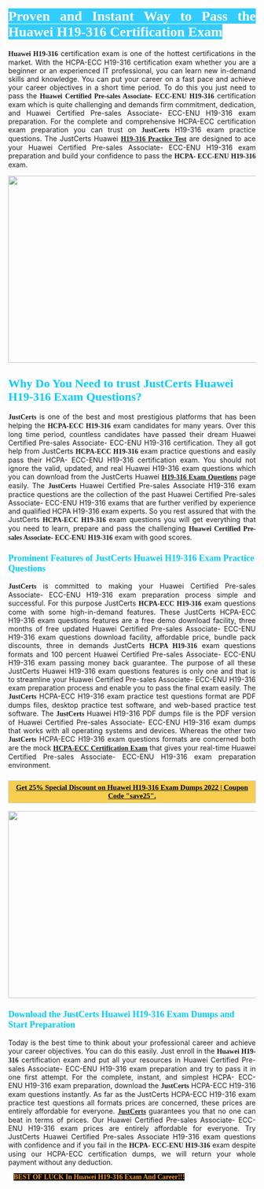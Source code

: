 <h1 style="text-align: justify;"><span style="color:#ffffff;"><span style="font-family:Georgia,serif;"><strong><span style="background-color:#33ccff;">Proven and Instant Way to Pass the Huawei H19-316 Certification Exam</span></strong></span></span></h1>

<p style="text-align: justify;"><span style="font-family:Georgia,serif;"><strong>Huawei H19-316</strong></span> certification exam is one of the hottest certifications in the market. With the HCPA-ECC H19-316 certification exam whether you are a beginner or an experienced IT professional, you can learn new in-demand skills and knowledge. You can put your career on a fast pace and achieve your career objectives in a short time period. To do this you just need to pass the <span style="font-family:Georgia,serif;"><strong>Huawei Certified Pre-sales Associate- ECC-ENU H19-316</strong></span> certification exam which is quite challenging and demands firm commitment, dedication, and Huawei Certified Pre-sales Associate- ECC-ENU H19-316 exam preparation. For the complete and comprehensive HCPA-ECC certification exam preparation you can trust on <span style="font-size:14px;"><span style="font-family:Georgia,serif;"><strong>JustCerts</strong></span></span> H19-316 exam practice questions. The JustCerts Huawei <span style="font-family:Georgia,serif;"><strong><a href="https://www.justcerts.com/huawei/h19-316-practice-questions.html">H19-316 Practice Test</a></strong></span> are designed to ace your Huawei Certified Pre-sales Associate- ECC-ENU H19-316 exam preparation and build your confidence to pass the <span style="font-family:Georgia,serif;"><strong>HCPA- ECC-ENU H19-316</strong></span> exam.</p>

<p style="text-align: center;"><a href="https://www.justcerts.com/huawei/h19-316-practice-questions.html"><img alt="" src="https://i.imgur.com/jVK0eNK.jpg" style="width: 720px; height: 380px;" /></a></p>

<h2 style="margin-right:0in; margin-left:0in"><span style="color:#00ccff;"><span style="font-family:Georgia,serif;"><strong><span style="font-size:18pt">Why Do You Need to trust JustCerts Huawei H19-316 Exam Questions?</span></strong></span></span></h2>

<p style="text-align: justify;"><span style="font-size:14px;"><span style="font-family:Georgia,serif;"><strong>JustCerts</strong></span></span> is one of the best and most prestigious platforms that has been helping the <span style="font-family:Georgia,serif;"><strong>HCPA-ECC H19-316</strong></span> exam candidates for many years. Over this long time period, countless candidates have passed their dream Huawei Certified Pre-sales Associate- ECC-ENU H19-316 certification. They all got help from JustCerts <span style="font-family:Georgia,serif;"><strong>HCPA-ECC H19-316</strong></span> exam practice questions and easily pass their HCPA- ECC-ENU H19-316 certification exam. You should not ignore the valid, updated, and real Huawei H19-316 exam questions which you can download from the JustCerts Huawei <a href="https://www.justcerts.com/huawei/h19-316-practice-questions.html"><span style="font-family:Georgia,serif;"><strong>H19-316 Exam Questions</strong></span></a> page easily. The <span style="font-size:14px;"><span style="font-family:Georgia,serif;"><strong>JustCerts</strong></span></span> Huawei Certified Pre-sales Associate H19-316 exam practice questions are the collection of the past Huawei Certified Pre-sales Associate- ECC-ENU H19-316 exams that are further verified by experience and qualified HCPA H19-316 exam experts. So you rest assured that with the JustCerts <span style="font-family:Georgia,serif;"><strong>HCPA-ECC H19-316</strong></span> exam questions you will get everything that you need to learn, prepare and pass the challenging <span style="font-family:Georgia,serif;"><strong>Huawei Certified Pre-sales Associate- ECC-ENU H19-316</strong></span> exam with good scores.</p>

<h3 style="margin-right:0in; margin-left:0in"><span style="color:#00ccff;"><span style="font-family:Georgia,serif;"><strong><span style="font-size:13.5pt">Prominent Features of JustCerts Huawei H19-316 Exam Practice Questions</span></strong></span></span></h3>

<p style="text-align: justify;"><span style="font-size:14px;"><span style="font-family:Georgia,serif;"><strong>JustCerts</strong></span></span> is committed to making your Huawei Certified Pre-sales Associate- ECC-ENU H19-316 exam preparation process simple and successful. For this purpose JustCerts <span style="font-family:Georgia,serif;"><strong>HCPA-ECC H19-316</strong></span> exam questions come with some high-in-demand features. These JustCerts HCPA-ECC H19-316 exam questions features are a free demo download facility, three months of free updated Huawei Certified Pre-sales Associate- ECC-ENU H19-316 exam questions download facility, affordable price, bundle pack discounts, three in demands JustCerts <span style="font-family:Georgia,serif;"><strong>HCPA H19-316</strong></span> exam questions formats and 100 percent Huawei Certified Pre-sales Associate- ECC-ENU H19-316 exam passing money back guarantee. The purpose of all these JustCerts Huawei H19-316 exam questions features is only one and that is to streamline your Huawei Certified Pre-sales Associate- ECC-ENU H19-316 exam preparation process and enable you to pass the final exam easily. The <span style="font-size:14px;"><span style="font-family:Georgia,serif;"><strong>JustCerts</strong></span></span> HCPA-ECC H19-316 exam practice test questions format are PDF dumps files, desktop practice test software, and web-based practice test software. The <span style="font-size:14px;"><span style="font-family:Georgia,serif;"><strong>JustCerts</strong></span></span> Huawei H19-316 PDF dumps file is the PDF version of Huawei Certified Pre-sales Associate- ECC-ENU H19-316 exam dumps that works with all operating systems and devices. Whereas the other two <span style="font-family:Georgia,serif;"><span style="font-size:14px;"><strong>JustCerts</strong></span></span> HCPA-ECC H19-316 exam questions formats are concerned both are the mock <a href="https://www.justcerts.com/huawei/hcpa-certification-exams.html"><span style="font-family:Georgia,serif;"><strong>HCPA-ECC Certification Exam</strong></span></a> that gives your real-time Huawei Certified Pre-sales Associate- ECC-ENU H19-316 exam preparation environment.</p>

<h3 style="background: rgb(247, 206, 80); border: 1px solid rgb(204, 204, 204); padding: 5px 10px; text-align: center;"><span style="font-family:Georgia,serif;"><u><span style="color:#000000;"><span style="font-size:11pt;"><span style="line-height:normal;"><b><span cambria="">Get 25% Special Discount on Huawei H19-316 Exam Dumps 2022 | Coupon Code "save25".</span></b></span></span></span></u></span></h3>

<p style="text-align: center;"><a href="https://www.justcerts.com/huawei/h19-316-practice-questions.html"><img alt="" src="https://i.imgur.com/ILNYM6U.jpg" style="width: 720px; height: 380px;" /></a></p>

<h3 style="margin-right:0in; margin-left:0in"><span style="color:#00ccff;"><span style="font-family:Georgia,serif;"><strong><span style="font-size:13.5pt">Download the JustCerts Huawei H19-316 Exam Dumps and Start Preparation</span></strong></span></span></h3>

<p style="text-align: justify;">Today is the best time to think about your professional career and achieve your career objectives. You can do this easily. Just enroll in the <span style="font-family:Georgia,serif;"><strong>Huawei H19-316</strong></span> certification exam and put all your resources in Huawei Certified Pre-sales Associate- ECC-ENU H19-316 exam preparation and try to pass it in one first attempt. For the complete, instant, and simplest HCPA- ECC-ENU H19-316 exam preparation, download the <span style="font-size:14px;"><span style="font-family:Georgia,serif;"><strong>JustCerts</strong></span></span> HCPA-ECC H19-316 exam questions instantly. As far as the JustCerts HCPA-ECC H19-316 exam practice test questions all formats prices are concerned, these prices are entirely affordable for everyone. <a href="https://www.justcerts.com/"><span style="font-size:14px;"><span style="font-family:Georgia,serif;"><strong>JustCerts</strong></span></span></a> guarantees you that no one can beat in terms of prices. Our Huawei Certified Pre-sales Associate- ECC-ENU H19-316 exam prices are entirely affordable for everyone. Try JustCerts Huawei Certified Pre-sales Associate H19-316 exam questions with confidence and if you fail in the <span style="font-family:Georgia,serif;"><strong>HCPA- ECC-ENU H19-316</strong></span> exam despite using our HCPA-ECC certification dumps, we will return your whole payment without any deduction.</p>

<p style="text-align:justify; margin:0in 8pt"><span style="color:#f39c12;"><span style="font-size:14px;"><span style="font-family:Georgia,serif;"><strong><span style="line-height:107%"><span style="background-color:#000000;">BEST OF LUCK In Huawei H19-316 Exam And Career!!!</span></span></strong></span></span></span></p>
